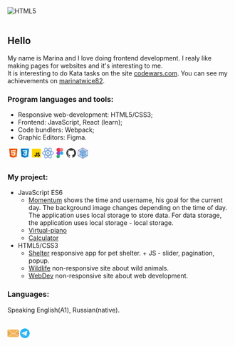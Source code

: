 <img alt="HTML5" width="100%"  height="300px" src="./img/screen saver.svg"><br>
<br>

## **Hello**

 My name is Marina and I love doing frontend development. I realy like making pages for websites and it's interesting to me.  
It is interesting to do Kata tasks on the site [codewars.com](https://www.codewars.com/). You can see my achievements on [marinatwice82](https://www.codewars.com/users/marinatwice82).
<br>

### **Program languages and tools:**
- Responsive web-development:  HTML5/CSS3;
- Frontend: JavaScript, React (learn);  
- Code bundlers: Webpack;
- Graphic Editors: Figma.  

<img align="left" alt="HTML5" width="26px" src="./img/html-5.svg">
<img align="left" alt="CSS3" width="26px" src="./img/css3.svg"> 
<img align="left" alt="JavaScript" width="26px" src="./img/javascript.svg">
<img align="left" alt="React" width="26px" src="./img/react.svg">
<img align="left" alt="Figma" width="26px" src="./img/figma.svg">
<img align="left" alt="Github" width="26px" src="./img/github.svg">
<img align="left" alt="Webpack" width="26px" src="./img/webpack.svg"><br>  
<br>

### **My project:**
* JavaScript ES6
    * [Momentum](https://github.com/marinatwice82/momentum) shows the time and username, his goal for the current day. The background image changes depending on the time of day. The application uses local storage to store data. For data storage, the application uses local storage - local storage.
    * [Virtual-piano](https://github.com/marinatwice82/virtual-piano)
    * [Calculator](https://github.com/marinatwice82/calculator)
* HTML5/CSS3
    * [Shelter](https://github.com/marinatwice82/shelter) responsive app for pet shelter. + JS - slider, pagination, popup.
    * [Wildlife](https://github.com/marinatwice82/wildlife) non-responsive site about wild animals.
    * [WebDev](https://github.com/marinatwice82/webdev)  non-responsive site about web development.

### **Languages:**
Speaking English(A1), Russian(native).  
<br>

[<img align="left" alt="Email" width="26px" src="./img/email.svg"><a >](mailto:email@gmail.com)

[<img align="left" alt="Telegram" width="26px" src="./img/telegram.svg">](https://t.me/Marinatwice)
